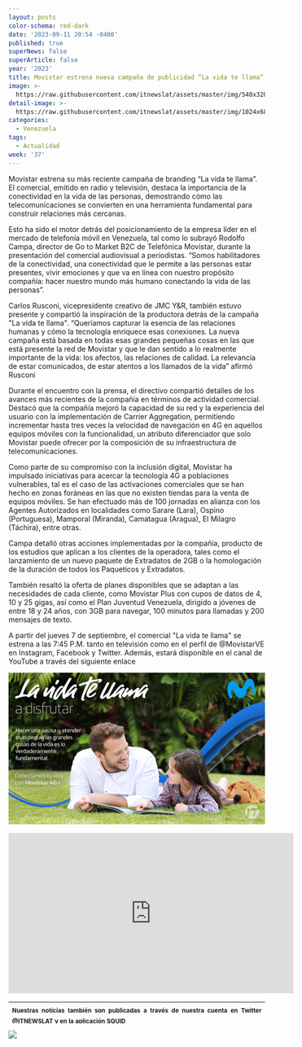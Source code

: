 ```yaml
---
layout: posts
color-schema: red-dark
date: '2023-09-11 20:54 -0400'
published: true
superNews: false
superArticle: false
year: '2023'
title: Movistar estrena nueva campaña de publicidad “La vida te llama”
image: >-
  https://raw.githubusercontent.com/itnewslat/assets/master/img/540x320/La-vida-te-llama-p.jpg
detail-image: >-
  https://raw.githubusercontent.com/itnewslat/assets/master/img/1024x680/La-vida-te-llama-g.jpg
categories:
  - Venezuela
tags:
  - Actualidad
week: '37'
---
```

Movistar estrena su más reciente campaña de branding “La vida te llama”. El comercial, emitido en radio y televisión, destaca la importancia de la conectividad en la vida de las personas, demostrando cómo las telecomunicaciones se convierten en una herramienta fundamental para construir relaciones más cercanas. 

Esto ha sido el motor detrás del posicionamiento de la empresa líder en el mercado de telefonía móvil en Venezuela, tal como lo subrayó Rodolfo Campa, director de Go to Market B2C de Telefónica  Movistar, durante la presentación del comercial audiovisual a periodistas. “Somos habilitadores de la conectividad, una conectividad que le permite a las personas estar presentes, vivir emociones y que va en línea con nuestro propósito compañía: hacer nuestro mundo más humano conectando la vida de las personas”. 

Carlos Rusconi, vicepresidente creativo de JMC Y&R, también estuvo presente y compartió la inspiración de la productora detrás de la campaña "La vida te llama". “Queríamos capturar la esencia de las relaciones humanas y cómo la tecnología enriquece esas conexiones. La nueva campaña está basada en todas esas grandes pequeñas cosas en las que está presente la red de Movistar y que le dan sentido a lo realmente importante de la vida: los afectos, las relaciones de calidad. La relevancia de estar comunicados, de estar atentos a los llamados de la vida” afirmó Rusconi

Durante el encuentro con la prensa, el directivo compartió detalles de los avances más recientes de la compañía en términos de actividad comercial. Destacó que la compañía mejoró la capacidad de su red y la experiencia del usuario con la implementación de Carrier Aggregation, permitiendo incrementar hasta tres veces la velocidad de navegación en 4G en aquellos equipos móviles con la funcionalidad, un atributo diferenciador que solo Movistar puede ofrecer por la composición de su infraestructura de telecomunicaciones.

Como parte de su compromiso con la inclusión digital, Movistar ha impulsado iniciativas para acercar la tecnología 4G a poblaciones vulnerables, tal es el caso de las activaciones comerciales que se han hecho en zonas foráneas en las que no existen tiendas para la venta de equipos móviles. Se han efectuado más de 100 jornadas en alianza con los Agentes Autorizados en localidades como Sarare (Lara), Ospino (Portuguesa), Mamporal (Miranda), Camatagua (Aragua), El Milagro (Táchira), entre otras.

Campa detalló otras acciones implementadas por la compañía, producto de los estudios que aplican a los clientes de la operadora, tales como el lanzamiento de un nuevo paquete de Extradatos de 2GB o la homologación de la duración de todos los Paqueticos y Extradatos.

También resaltó la oferta de planes disponibles que se adaptan a las necesidades de cada cliente, como Movistar Plus con cupos de datos de 4, 10 y 25 gigas, así como el Plan Juventud Venezuela, dirigido a jóvenes de entre 18 y 24 años, con 3GB para navegar, 100 minutos para llamadas y 200 mensajes de texto.

A partir del jueves 7 de septiembre, el comercial "La vida te llama" se estrena a las 7:45 P.M. tanto en televisión como en el perfil de @MovistarVE en Instagram, Facebook y Twitter. Además, estará disponible en el canal de YouTube a través del siguiente enlace 

![](https://raw.githubusercontent.com/itnewslat/assets/master/img/540x320/La-vida-te-llama-p.jpg)

<iframe width="560" height="315" src="https://www.youtube.com/embed/UsfvizobAxQ?si=gpGUJepzt-R0HFEa" title="YouTube video player" frameborder="0" allow="accelerometer; autoplay; clipboard-write; encrypted-media; gyroscope; picture-in-picture; web-share" allowfullscreen></iframe>

<table style="height: 42px;" width="569">
<tbody>
<tr>
<td style="text-align: justify;"><sub><strong>Nuestras noticias también son publicadas a través de nuestra cuenta en Twitter <a href="https://twitter.com/itnewslat?lang=es">@ITNEWSLAT</a> y en la aplicación <a href="https://squidapp.co/en/">SQUID</a></strong></sub></td>
</tr>
</tbody>
</table>

<img src="https://tracker.metricool.com/c3po.jpg?hash=56f88a41e39ab42c063cc51676587a04"/>
